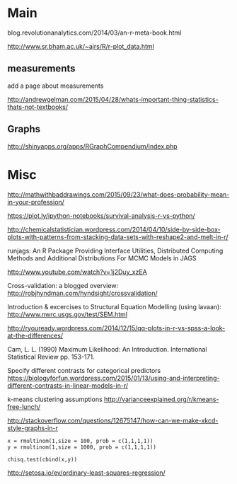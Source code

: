 # Main

blog.revolutionanalytics.com/2014/03/an-r-meta-book.html

http://www.sr.bham.ac.uk/~ajrs/R/r-plot_data.html

## measurements

add a page about measurements 

http://andrewgelman.com/2015/04/28/whats-important-thing-statistics-thats-not-textbooks/


## Graphs


http://shinyapps.org/apps/RGraphCompendium/index.php


# Misc

http://mathwithbaddrawings.com/2015/09/23/what-does-probability-mean-in-your-profession/

https://plot.ly/ipython-notebooks/survival-analysis-r-vs-python/

http://chemicalstatistician.wordpress.com/2014/04/10/side-by-side-box-plots-with-patterns-from-stacking-data-sets-with-reshape2-and-melt-in-r/

runjags: An R Package Providing Interface Utilities,
Distributed Computing Methods and Additional
Distributions For MCMC Models in JAGS

http://www.youtube.com/watch?v=1j2Duy_xzEA

Cross-validation: a blogged overview: http://robjhyndman.com/hyndsight/crossvalidation/

Introduction & excercises to Structural Equation Modelling (using lavaan): http://www.nwrc.usgs.gov/test/SEM.html


http://ryouready.wordpress.com/2014/12/15/qq-plots-in-r-vs-spss-a-look-at-the-differences/

Cam, L. L. (1990) Maximum Likelihood: An Introduction. International Statistical Review  pp. 153-171.


Specify different contrasts for categorical predictors https://biologyforfun.wordpress.com/2015/01/13/using-and-interpreting-different-contrasts-in-linear-models-in-r/


k-means clustering assumptions http://varianceexplained.org/r/kmeans-free-lunch/


http://stackoverflow.com/questions/12675147/how-can-we-make-xkcd-style-graphs-in-r





```{r}
x = rmultinom(1,size = 100, prob = c(1,1,1,1))
y = rmultinom(1,size = 1000, prob = c(1,1,1,1))

chisq.test(cbind(x,y))

```


http://setosa.io/ev/ordinary-least-squares-regression/






